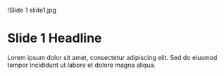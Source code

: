 !Slide 1 slide1.jpg
# Slide 1 Headline
Lorem ipsum dolor sit amet, consectetur adipiscing elit. Sed do eiusmod tempor incididunt ut labore et dolore magna aliqua.
